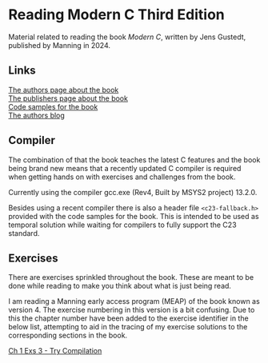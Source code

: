 # Reading Modern C Third Edition

Material related to reading the book *Modern C*, written by Jens Gustedt, published by Manning in 2024.

## Links

[The authors page about the book](https://gustedt.gitlabpages.inria.fr/modern-c/)  
[The publishers page about the book](https://www.manning.com/books/modern-c-third-edition)  
[Code samples for the book](https://inria.hal.science/hal-03345464/document)  
[The authors blog](https://gustedt.wordpress.com/)  

## Compiler

The combination of that the book teaches the latest C features and the book being brand new means that a recently updated C compiler is required when getting hands on with exercises and challenges from the book.

Currently using the compiler gcc.exe (Rev4, Built by MSYS2 project) 13.2.0.

Besides using a recent compiler there is also a header file `<c23-fallback.h>` provided with the code samples for the book. This is intended to be used as temporal solution while waiting for compilers to fully support the C23 standard.

## Exercises

There are exercises sprinkled throughout the book. These are meant to be done while reading to make you think about what is just being read.

I am reading a Manning early access program (MEAP) of the book known as version 4. The exercise numbering in this version is a bit confusing. Due to this the chapter number have been added to the exercise identifier in the below list, attempting to aid in the tracing of my exercise solutions to the corresponding sections in the book.

[Ch 1 Exs 3 - Try Compilation](exercises/ch-01-exs-03/ch-01-exs-03.md)  
